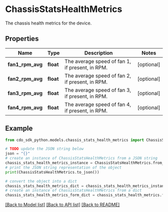 # ChassisStatsHealthMetrics

The chassis health metrics for the device.

## Properties

Name | Type | Description | Notes
------------ | ------------- | ------------- | -------------
**fan1_rpm_avg** | **float** | The average speed of fan 1, if present, in RPM. | [optional] 
**fan2_rpm_avg** | **float** | The average speed of fan 2, if present, in RPM. | [optional] 
**fan3_rpm_avg** | **float** | The average speed of fan 3, if present, in RPM. | [optional] 
**fan4_rpm_avg** | **float** | The average speed of fan 4, if present, in RPM. | [optional] 

## Example

```python
from cdo_sdk_python.models.chassis_stats_health_metrics import ChassisStatsHealthMetrics

# TODO update the JSON string below
json = "{}"
# create an instance of ChassisStatsHealthMetrics from a JSON string
chassis_stats_health_metrics_instance = ChassisStatsHealthMetrics.from_json(json)
# print the JSON string representation of the object
print(ChassisStatsHealthMetrics.to_json())

# convert the object into a dict
chassis_stats_health_metrics_dict = chassis_stats_health_metrics_instance.to_dict()
# create an instance of ChassisStatsHealthMetrics from a dict
chassis_stats_health_metrics_form_dict = chassis_stats_health_metrics.from_dict(chassis_stats_health_metrics_dict)
```
[[Back to Model list]](../README.md#documentation-for-models) [[Back to API list]](../README.md#documentation-for-api-endpoints) [[Back to README]](../README.md)


